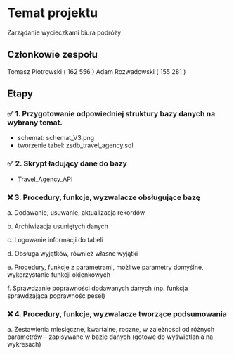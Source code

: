 # Temat projektu
Zarządanie wycieczkami biura podróży

## Członkowie zespołu
Tomasz Piotrowski ( 162 556 )
Adam Rozwadowski ( 155 281 )

## Etapy
### :white_check_mark: 1. Przygotowanie odpowiedniej struktury bazy danych na wybrany temat. 
- schemat: schemat_V3.png
- tworzenie tabel: zsdb_travel_agency.sql

### :white_check_mark: 2. Skrypt ładujący dane do bazy 
- Travel_Agency_API

### :x: 3. Procedury, funkcje, wyzwalacze obsługujące bazę 
a. Dodawanie, usuwanie, aktualizacja rekordów 

b. Archiwizacja usuniętych danych 

c. Logowanie informacji do tabeli 

d. Obsługa wyjątków, również własne wyjątki 

e. Procedury, funkcje z parametrami, możliwe parametry domyślne, 
wykorzystanie funkcji okienkowych 

f. Sprawdzanie poprawności dodawanych danych (np. funkcja sprawdzająca 
poprawność pesel) 

### :x: 4. Procedury, funkcje, wyzwalacze tworzące podsumowania 
a. Zestawienia miesięczne, kwartalne, roczne, w zależności od różnych 
parametrów – zapisywane w bazie danych (gotowe do wyświetlania na 
wykresach)
